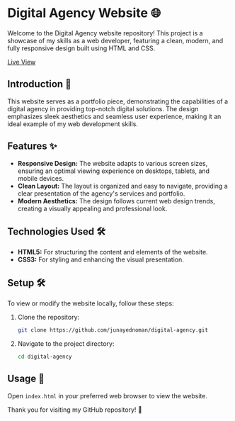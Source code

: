 # Digital Agency Website 🌐

Welcome to the Digital Agency website repository! This project is a showcase of my skills as a web developer, featuring a clean, modern, and fully responsive design built using HTML and CSS.

[Live View](https://go-sportify.vercel.app)

## Introduction 📝

This website serves as a portfolio piece, demonstrating the capabilities of a digital agency in providing top-notch digital solutions. The design emphasizes sleek aesthetics and seamless user experience, making it an ideal example of my web development skills.

## Features ✨

- **Responsive Design:** The website adapts to various screen sizes, ensuring an optimal viewing experience on desktops, tablets, and mobile devices.
- **Clean Layout:** The layout is organized and easy to navigate, providing a clear presentation of the agency's services and portfolio.
- **Modern Aesthetics:** The design follows current web design trends, creating a visually appealing and professional look.

## Technologies Used 🛠️

- **HTML5:** For structuring the content and elements of the website.
- **CSS3:** For styling and enhancing the visual presentation.

## Setup 🛠️

To view or modify the website locally, follow these steps:

1. Clone the repository:
   ```bash
   git clone https://github.com/junayednoman/digital-agency.git

2. Navigate to the project directory:
   ```bash
   cd digital-agency

## Usage 🚀
Open ```index.html``` in your preferred web browser to view the website.

Thank you for visiting my GitHub repository! 🙏
